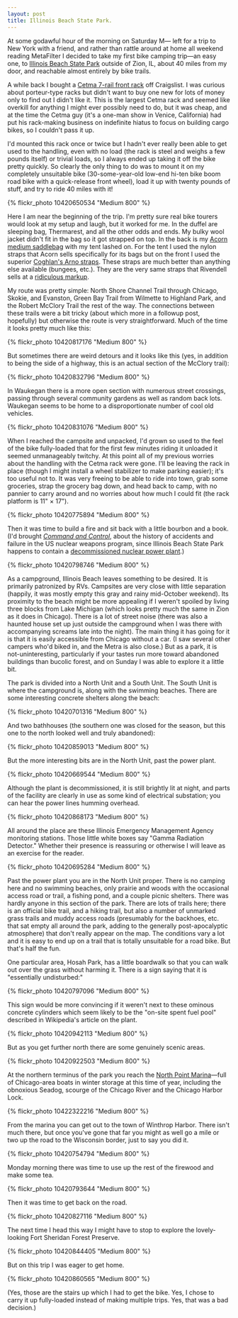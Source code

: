 ```yaml
---
layout: post
title: Illinois Beach State Park.
---
```


At some godawful hour of the morning on Saturday M&mdash; left for a trip to New York with a friend, and rather than rattle around at home all weekend reading MetaFilter I decided to take my first bike camping trip&mdash;an easy one, to <a href="http://dnr.state.il.us/Lands/landmgt/parks/R2/ILBEACH.HTM">Illinois Beach State Park</a> outside of Zion, IL, about 40 miles from my door, and reachable almost entirely by bike trails.

A while back I bought a <a href="http://cetmacargo.com/products/7-rail-cetma-rack">Cetma 7-rail front rack</a> off Craigslist. I was curious about porteur-type racks but didn't want to buy one new for lots of money only to find out I didn't like it. This is the largest Cetma rack and seemed like overkill for anything I might ever possibly need to do, but it was cheap, and at the time the Cetma guy (it's a one-man show in Venice, California) had put his rack-making business on indefinite hiatus to focus on building cargo bikes, so I couldn't pass it up.

I'd mounted this rack once or twice but I hadn't ever really been able to get used to the handling, even with no load (the rack is steel and weighs a few pounds itself) or trivial loads, so I always ended up taking it off the bike pretty quickly. So clearly the only thing to do was to mount it on my completely unsuitable bike (30-some-year-old low-end hi-ten bike boom road bike with a quick-release front wheel), load it up with twenty pounds of stuff, and try to ride 40 miles with it!

{% flickr_photo 10420650534 "Medium 800" %}

Here I am near the beginning of the trip. I'm pretty sure real bike tourers would look at my setup and laugh, but it worked for me. In the duffel are sleeping bag, Thermarest, and all the other odds and ends. My bulky wool jacket didn't fit in the bag so it got strapped on top. In the back is my <a href="http://www.acornbags.com/medbag.html">Acorn medium saddlebag</a> with my tent lashed on. For the tent I used the nylon straps that Acorn sells specifically for its bags but on the front I used the superior <a href="http://www.coghlans.com/products/60-inch-arno-straps-8460">Coghlan's Arno straps</a>. These straps are much better than anything else available (bungees, etc.). They are the very same straps that Rivendell sells at a <a href="http://www.rivbike.com/product-p/m3.htm">ridiculous markup</a>.

My route was pretty simple: North Shore Channel Trail through Chicago, Skokie, and Evanston, Green Bay Trail from Wilmette to Highland Park, and the Robert McClory Trail the rest of the way. The connections between these trails were a bit tricky (about which more in a followup post, hopefully) but otherwise the route is very straightforward. Much of the time it looks pretty much like this:

{% flickr_photo 10420817176 "Medium 800" %}

But sometimes there are weird detours and it looks like this (yes, in addition to being the side of a highway, this is an actual section of the McClory trail):

{% flickr_photo 10420832796 "Medium 800" %}

In Waukegan there is a more open section with numerous street crossings, passing through several community gardens as well as random back lots. Waukegan seems to be home to a disproportionate number of cool old vehicles.

{% flickr_photo 10420831076 "Medium 800" %}

When I reached the campsite and unpacked, I'd grown so used to the feel of the bike fully-loaded that for the first few minutes riding it unloaded it seemed unmanageably twitchy. At this point all of my previous worries about the handling with the Cetma rack were gone. I'll be leaving the rack in place (though I might install a wheel stabilizer to make parking easier); it's too useful not to. It was very freeing to be able to ride into town, grab some groceries, strap the grocery bag down, and head back to camp, with no pannier to carry around and no worries about how much I could fit (the rack platform is 11" &times; 17").

{% flickr_photo 10420775894 "Medium 800" %}

Then it was time to build a fire and sit back with a little bourbon and a book. (I'd brought <a href="http://www.amazon.com/Command-Control-Damascus-Accident-Illusion/dp/1594202273"><i>Command and Control</i></a>, about the history of accidents and failure in the US nuclear weapons program, since Illinois Beach State Park happens to contain a <a href="http://en.wikipedia.org/wiki/Zion_Nuclear_Power_Station">decommissioned nuclear power plant</a>.)

{% flickr_photo 10420798746 "Medium 800" %}

As a campground, Illinois Beach leaves something to be desired. It is primarily patronized by RVs. Campsites are very close with little separation (happily, it was mostly empty this gray and rainy mid-October weekend). Its proximity to the beach might be more appealing if I weren't spoiled by living three blocks from Lake Michigan (which looks pretty much the same in Zion as it does in Chicago). There is a lot of street noise (there was also a haunted house set up just outside the campground when I was there with accompanying screams late into the night). The main thing it has going for it is that it is easily accessible from Chicago without a car. (I saw several other campers who'd biked in, and the Metra is also close.) But as a park, it is not-uninteresting, particularly if your tastes run more toward abandoned buildings than bucolic forest, and on Sunday I was able to explore it a little bit.

The park is divided into a North Unit and a South Unit. The South Unit is where the campground is, along with the swimming beaches. There are some interesting concrete shelters along the beach:

{% flickr_photo 10420701316 "Medium 800" %}

And two bathhouses (the southern one was closed for the season, but this one to the north looked well and truly abandoned):

{% flickr_photo 10420859013 "Medium 800" %}

But the more interesting bits are in the North Unit, past the power plant.

{% flickr_photo 10420669544 "Medium 800" %}

Although the plant is decommissioned, it is still brightly lit at night, and parts of the facility are clearly in use as some kind of electrical substation; you can hear the power lines humming overhead.

{% flickr_photo 10420868173 "Medium 800" %}

All around the place are these Illinois Emergency Management Agency monitoring stations. Those little white boxes say "Gamma Radiation Detector." Whether their presence is reassuring or otherwise I will leave as an exercise for the reader.

{% flickr_photo 10420695284 "Medium 800" %}

Past the power plant you are in the North Unit proper. There is no camping here and no swimming beaches, only prairie and woods with the occasional access road or trail, a fishing pond, and a couple picnic shelters. There was hardly anyone in this section of the park. There are lots of trails here; there is an official bike trail, and a hiking trail, but also a number of unmarked grass trails and muddy access roads (presumably for the backhoes, etc. that sat empty all around the park, adding to the generally post-apocalyptic atmosphere) that don't really appear on the map. The conditions vary a lot and it is easy to end up on a trail that is totally unsuitable for a road bike. But that's half the fun.

One particular area, Hosah Park, has a little boardwalk so that you can walk out over the grass without harming it. There is a sign saying that it is "essentially undisturbed:"

{% flickr_photo 10420797096 "Medium 800" %}

This sign would be more convincing if it weren't next to these ominous concrete cylinders which seem likely to be the "on-site spent fuel pool" described in Wikipedia's article on the plant.

{% flickr_photo 10420942113 "Medium 800" %}

But as you get further north there are some genuinely scenic areas.

{% flickr_photo 10420922503 "Medium 800" %}

At the northern terminus of the park you reach the <a href="http://npmonline.com/">North Point Marina</a>&mdash;full of Chicago-area boats in winter storage at this time of year, including the obnoxious Seadog, scourge of the Chicago River and the Chicago Harbor Lock.

{% flickr_photo 10422322216 "Medium 800" %}

From the marina you can get out to the town of Winthrop Harbor. There isn't much there, but once you've gone that far you might as well go a mile or two up the road to the Wisconsin border, just to say you did it.

{% flickr_photo 10420754794 "Medium 800" %}

Monday morning there was time to use up the rest of the firewood and make some tea.

{% flickr_photo 10420793644 "Medium 800" %}

Then it was time to get back on the road.

{% flickr_photo 10420827116 "Medium 800" %}

The next time I head this way I might have to stop to explore the lovely-looking Fort Sheridan Forest Preserve.

{% flickr_photo 10420844405 "Medium 800" %}

But on this trip I was eager to get home.

{% flickr_photo 10420860565 "Medium 800" %}

(Yes, those are the stairs up which I had to get the bike. Yes, I chose to carry it up fully-loaded instead of making multiple trips. Yes, that was a bad decision.)